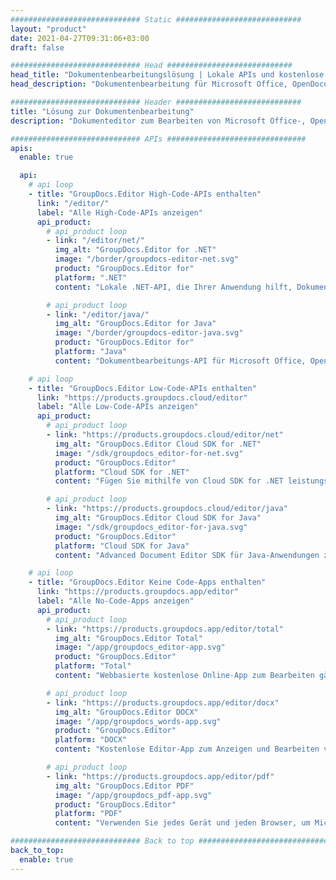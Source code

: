 ```yaml
---
############################# Static ############################
layout: "product"
date: 2021-04-27T09:31:06+03:00
draft: false

############################# Head ############################
head_title: "Dokumentenbearbeitungslösung | Lokale APIs und kostenlose Apps"
head_description: "Dokumentenbearbeitung für Microsoft Office, OpenDocument, PDF und andere Dateiformate mit On-Premise-APIs oder mit der Online Document Editor App."

############################# Header ############################
title: "Lösung zur Dokumentenbearbeitung"
description: "Dokumenteditor zum Bearbeiten von Microsoft Office-, OpenOffice-, PDF-, HTML- und anderen Dokumentdateiformaten."

############################# APIs ###############################
apis:
  enable: true

  api:
    # api loop
    - title: "GroupDocs.Editor High-Code-APIs enthalten"
      link: "/editor/"
      label: "Alle High-Code-APIs anzeigen"
      api_product:
        # api_product loop
        - link: "/editor/net/"
          img_alt: "GroupDocs.Editor for .NET"
          image: "/border/groupdocs-editor-net.svg"
          product: "GroupDocs.Editor for"
          platform: ".NET"
          content: "Lokale .NET-API, die Ihrer Anwendung hilft, Dokumente anzuzeigen, zu bearbeiten und dann zu konvertieren."

        # api_product loop
        - link: "/editor/java/"
          img_alt: "GroupDocs.Editor for Java"
          image: "/border/groupdocs-editor-java.svg"
          product: "GroupDocs.Editor for"
          platform: "Java"
          content: "Dokumentbearbeitungs-API für Microsoft Office, OpenOffice, HTML und andere Dokumente zur Bearbeitung in Ihren Java-basierten Anwendungen."

    # api loop
    - title: "GroupDocs.Editor Low-Code-APIs enthalten"
      link: "https://products.groupdocs.cloud/editor"
      label: "Alle Low-Code-APIs anzeigen"
      api_product:
        # api_product loop
        - link: "https://products.groupdocs.cloud/editor/net"
          img_alt: "GroupDocs.Editor Cloud SDK for .NET"
          image: "/sdk/groupdocs_editor-for-net.svg"
          product: "GroupDocs.Editor"
          platform: "Cloud SDK for .NET"
          content: "Fügen Sie mithilfe von Cloud SDK for .NET leistungsstarke Bearbeitungsfunktionen für Dokumentformate in .NET-Anwendungen hinzu. Bearbeiten Sie MS Office-, Web- und XML-Dokumente."

        # api_product loop
        - link: "https://products.groupdocs.cloud/editor/java"
          img_alt: "GroupDocs.Editor Cloud SDK for Java"
          image: "/sdk/groupdocs_editor-for-java.svg"
          product: "GroupDocs.Editor"
          platform: "Cloud SDK for Java"
          content: "Advanced Document Editor SDK für Java-Anwendungen zum Bearbeiten von branchenüblichen Dokumentdateiformaten auf jeder Plattform, die REST-APIs aufrufen kann."

    # api loop
    - title: "GroupDocs.Editor Keine Code-Apps enthalten"
      link: "https://products.groupdocs.app/editor"
      label: "Alle No-Code-Apps anzeigen"
      api_product:
        # api_product loop
        - link: "https://products.groupdocs.app/editor/total"
          img_alt: "GroupDocs.Editor Total"
          image: "/app/groupdocs_editor-app.svg"
          product: "GroupDocs.Editor"
          platform: "Total"
          content: "Webbasierte kostenlose Online-App zum Bearbeiten gängiger Dateiformate aus Office &amp; Open Office."

        # api_product loop
        - link: "https://products.groupdocs.app/editor/docx"
          img_alt: "GroupDocs.Editor DOCX"
          image: "/app/groupdocs_words-app.svg"
          product: "GroupDocs.Editor"
          platform: "DOCX"
          content: "Kostenlose Editor-App zum Anzeigen und Bearbeiten von Microsoft Word-Dokumenten online."

        # api_product loop
        - link: "https://products.groupdocs.app/editor/pdf"
          img_alt: "GroupDocs.Editor PDF"
          image: "/app/groupdocs_pdf-app.svg"
          product: "GroupDocs.Editor"
          platform: "PDF"
          content: "Verwenden Sie jedes Gerät und jeden Browser, um Microsoft Excel-Tabellen anzuzeigen oder zu bearbeiten."

############################# Back to top ###############################
back_to_top:
  enable: true
---
```

